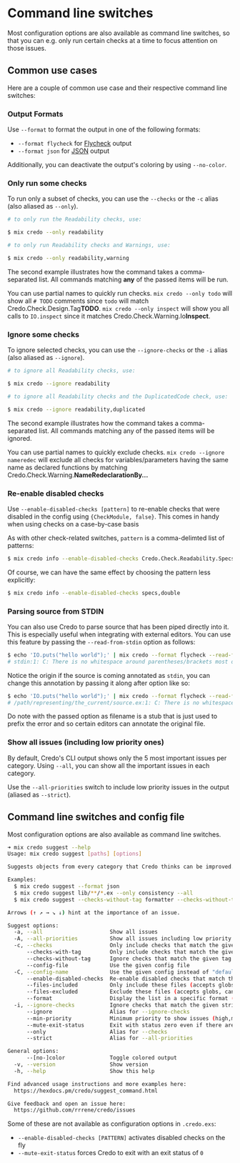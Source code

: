 # Command line switches

Most configuration options are also available as command line switches, so that you can e.g. only run certain checks at a time to focus attention on those issues.


## Common use cases

Here are a couple of common use case and their respective command line switches:


### Output Formats

Use `--format` to format the output in one of the following formats:

- `--format flycheck` for [Flycheck](http://www.flycheck.org/) output
- `--format json` for [JSON](https://www.json.org/) output

Additionally, you can deactivate the output's coloring by using `--no-color`.

### Only run some checks

To run only a subset of checks, you can use the `--checks` or the `-c` alias (also aliased as `--only`).

```bash
# to only run the Readability checks, use:

$ mix credo --only readability

# to only run Readability checks and Warnings, use:

$ mix credo --only readability,warning
```

The second example illustrates how the command takes a comma-separated list. All commands matching **any** of the passed items will be run.

You can use partial names to quickly run checks. `mix credo --only todo` will show all `# TODO` comments since `todo` will match Credo.Check.Design.Tag**TODO**. `mix credo --only inspect` will show you all calls to `IO.inspect` since it matches Credo.Check.Warning.Io**Inspect**.


### Ignore some checks

To ignore selected checks, you can use the `--ignore-checks` or the `-i` alias (also aliased as `--ignore`).

```bash
# to ignore all Readability checks, use:

$ mix credo --ignore readability

# to ignore all Readability checks and the DuplicatedCode check, use:

$ mix credo --ignore readability,duplicated
```

The second example illustrates how the command takes a comma-separated list. All commands matching any of the passed items will be ignored.

You can use partial names to quickly exclude checks. `mix credo --ignore nameredec` will exclude all checks for variables/parameters having the same name as declared functions by matching Credo.Check.Warning.**NameRedeclarationBy...**


### Re-enable disabled checks

Use `--enable-disabled-checks [pattern]` to re-enable checks that were disabled in the config using `{CheckModule, false}`. This comes in handy when using checks on a case-by-case basis

As with other check-related switches, `pattern` is a comma-delimted list of patterns:

```bash
$ mix credo info --enable-disabled-checks Credo.Check.Readability.Specs,Credo.Check.Refactor.DoubleBooleanNegation
```

Of course, we can have the same effect by choosing the pattern less explicitly:

```bash
$ mix credo info --enable-disabled-checks specs,double
```


### Parsing source from STDIN

You can also use Credo to parse source that has been piped directly into it.
This is especially useful when integrating with external editors. You can use this feature by passing the `--read-from-stdin` option as follows:

```bash
$ echo 'IO.puts("hello world");' | mix credo --format flycheck --read-from-stdin
# stdin:1: C: There is no whitespace around parentheses/brackets most of the time, but here there is.
```

Notice the origin if the source is coming annotated as `stdin`, you can change this annotation by passing it along after option like so:

```bash
$ echo 'IO.puts("hello world");' | mix credo --format flycheck --read-from-stdin /path/representing/the_current/source.ex
# /path/representing/the_current/source.ex:1: C: There is no whitespace around parentheses/brackets most of the time, but here there is.
```

Do note with the passed option as filename is a stub that is just used to prefix the error and so certain editors can annotate the original file.


### Show all issues (including low priority ones)

By default, Credo's CLI output shows only the 5 most important issues per category. Using `--all`, you can show all the important issues in each category.

Use the `--all-priorities` switch to include low priority issues in the output (aliased as `--strict`).


## Command line switches and config file

Most configuration options are also available as command line switches.

```bash
➜ mix credo suggest --help
Usage: mix credo suggest [paths] [options]

Suggests objects from every category that Credo thinks can be improved.

Examples:
  $ mix credo suggest --format json
  $ mix credo suggest lib/**/*.ex --only consistency --all
  $ mix credo suggest --checks-without-tag formatter --checks-without-tag controversial

Arrows (↑ ↗ → ↘ ↓) hint at the importance of an issue.

Suggest options:
  -a, --all                     Show all issues
  -A, --all-priorities          Show all issues including low priority ones
  -c, --checks                  Only include checks that match the given strings
      --checks-with-tag         Only include checks that match the given tag (can be used multiple times)
      --checks-without-tag      Ignore checks that match the given tag (can be used multiple times)
      --config-file             Use the given config file
  -C, --config-name             Use the given config instead of "default"
      --enable-disabled-checks  Re-enable disabled checks that match the given strings
      --files-included          Only include these files (accepts globs, can be used multiple times)
      --files-excluded          Exclude these files (accepts globs, can be used multiple times)
      --format                  Display the list in a specific format (json,flycheck,oneline)
  -i, --ignore-checks           Ignore checks that match the given strings
      --ignore                  Alias for --ignore-checks
      --min-priority            Minimum priority to show issues (high,medium,normal,low,lower or number)
      --mute-exit-status        Exit with status zero even if there are issues
      --only                    Alias for --checks
      --strict                  Alias for --all-priorities

General options:
      --[no-]color              Toggle colored output
  -v, --version                 Show version
  -h, --help                    Show this help

Find advanced usage instructions and more examples here:
  https://hexdocs.pm/credo/suggest_command.html

Give feedback and open an issue here:
  https://github.com/rrrene/credo/issues
```

Some of these are not available as configuration options in `.credo.exs`:

* `--enable-disabled-checks [PATTERN]` activates disabled checks on the fly
* `--mute-exit-status` forces Credo to exit with an exit status of `0`
